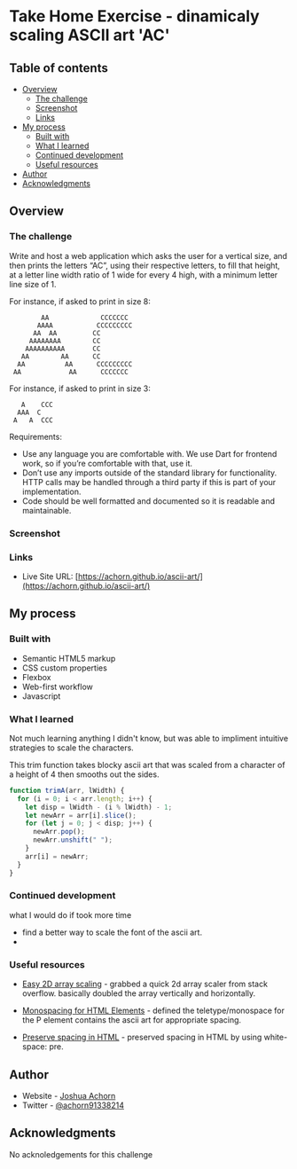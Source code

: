# Take Home Exercise - dinamicaly scaling ASCII art 'AC'

## Table of contents

- [Overview](#overview)
  - [The challenge](#the-challenge)
  - [Screenshot](#screenshot)
  - [Links](#links)
- [My process](#my-process)
  - [Built with](#built-with)
  - [What I learned](#what-i-learned)
  - [Continued development](#continued-development)
  - [Useful resources](#useful-resources)
- [Author](#author)
- [Acknowledgments](#acknowledgments)

## Overview

### The challenge

Write and host a web application which asks the user for a vertical size, and then prints the letters “AC”, using their respective letters, to fill that height, at a letter line width ratio of 1 wide for every 4 high, with a minimum letter line size of 1.

For instance, if asked to print in size 8:

```
        AA             CCCCCCC
       AAAA           CCCCCCCCC
      AA  AA         CC
     AAAAAAAA        CC
    AAAAAAAAAA       CC
   AA        AA      CC
  AA          AA      CCCCCCCCC
 AA            AA      CCCCCCC
```

For instance, if asked to print in size 3:

```
   A    CCC
  AAA  C
 A   A  CCC
```

Requirements:

- Use any language you are comfortable with. We use Dart for frontend work, so if you’re comfortable with that, use it.
- Don’t use any imports outside of the standard library for functionality. HTTP calls may be handled through a third party if this is part of your implementation.
- Code should be well formatted and documented so it is readable and maintainable.

### Screenshot

<!--
![Finished web design](./images/web-finished.png) -->

### Links

- Live Site URL: [https://achorn.github.io/ascii-art/](https://achorn.github.io/ascii-art/)

## My process

### Built with

- Semantic HTML5 markup
- CSS custom properties
- Flexbox
- Web-first workflow
- Javascript

### What I learned

Not much learning anything I didn't know, but was able to impliment intuitive strategies to scale the characters.

This trim function takes blocky ascii art that was scaled from a character of a height of 4 then smooths out the sides.

```js
function trimA(arr, lWidth) {
  for (i = 0; i < arr.length; i++) {
    let disp = lWidth - (i % lWidth) - 1;
    let newArr = arr[i].slice();
    for (let j = 0; j < disp; j++) {
      newArr.pop();
      newArr.unshift(" ");
    }
    arr[i] = newArr;
  }
}
```

### Continued development

what I would do if took more time

- find a better way to scale the font of the ascii art.
-

### Useful resources

- [Easy 2D array scaling](https://stackoverflow.com/questions/49620245/how-to-scale-a-two-dimensional-array-in-javascript-fast) - grabbed a quick 2d array scaler from stack overflow. basically doubled the array vertically and horizontally.

- [Monospacing for HTML Elements](https://www.w3schools.com/tags/tag_tt.asp) - defined the teletype/monospace for the P element contains the ascii art for appropriate spacing.

- [Preserve spacing in HTML](https://stackoverflow.com/questions/18427697/how-to-keep-all-the-spaces-in-a-string) - preserved spacing in HTML by using white-space: pre.

## Author

- Website - [Joshua Achorn](https://achorn.github.io/)
- Twitter - [@achorn91338214](https://twitter.com/achorn91338214)

## Acknowledgments

No acknoledgements for this challenge
